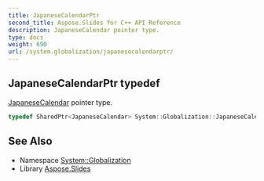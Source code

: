 ```yaml
---
title: JapaneseCalendarPtr
second_title: Aspose.Slides for C++ API Reference
description: JapaneseCalendar pointer type.
type: docs
weight: 690
url: /system.globalization/japanesecalendarptr/
---
```

## JapaneseCalendarPtr typedef


[JapaneseCalendar](../japanesecalendar/) pointer type.

```cpp
typedef SharedPtr<JapaneseCalendar> System::Globalization::JapaneseCalendarPtr
```

## See Also

* Namespace [System::Globalization](../)
* Library [Aspose.Slides](../../)